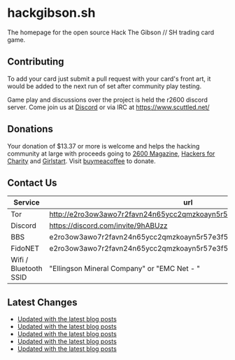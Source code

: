 # hackgibson.sh
The homepage for the open source Hack The Gibson // SH trading card game.


## Contributing

To add your card just submit a pull request with your card's front art, it would be added to the next run of set after community play testing.

Game play and discussions over the project is held the r2600 discord server. Come join us at [Discord](https://discord.com/invite/9hABUzz) or via IRC at https://www.scuttled.net/


## Donations

Your donation of $13.37 or more is welcome and helps the hacking community at large with proceeds going to [2600 Magazine](https://2600.com/), [Hackers for Charity](https://hackersforcharity.org) and [Girlstart](https://girlstart.org).  Visit [buymeacoffee](https://www.buymeacoffee.com/hackgibson.sh) to donate.


## Contact Us

Service | url
-|-
Tor | http://e2ro3ow3awo7r2favn24n65ycc2qmzkoayn5r57e3f56nvjwdcgg32ad.onion
Discord | https://discord.com/invite/9hABUzz
BBS | e2ro3ow3awo7r2favn24n65ycc2qmzkoayn5r57e3f56nvjwdcgg32ad.onion:23
FidoNET | e2ro3ow3awo7r2favn24n65ycc2qmzkoayn5r57e3f56nvjwdcgg32ad.onion:24554
Wifi / Bluetooth SSID | "Ellingson Mineral Company" or "EMC Net - <fidonet address>"

## Latest Changes
<!-- BLOG-POST-LIST:START -->
- [Updated with the latest blog posts](https://github.com/DFW2600/hackgibson.sh/commit/a9ad1ff8777a1a4fa45c661c35c07f637dd123c2)
- [Updated with the latest blog posts](https://github.com/DFW2600/hackgibson.sh/commit/0142091471e2d804b29e4c60e5fcd2df7c82635f)
- [Updated with the latest blog posts](https://github.com/DFW2600/hackgibson.sh/commit/7f56639d527fcac6f0dc9cf12b815328c192b24b)
- [Updated with the latest blog posts](https://github.com/DFW2600/hackgibson.sh/commit/3fdbaa7420b778d58260485a419d0717db1a4f83)
- [Updated with the latest blog posts](https://github.com/DFW2600/hackgibson.sh/commit/cb0dd5d41c29580744fa7cacdbf5c9ae811f0fef)
<!-- BLOG-POST-LIST:END -->
